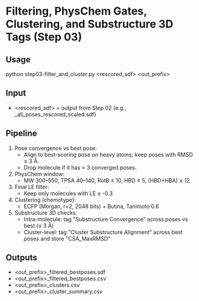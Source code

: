 Filtering, PhysChem Gates, Clustering, and Substructure 3D Tags (Step 03)
========================================================================

Usage
-----
python step03-filter_and_cluster.py <rescored_sdf> <out_prefix>

Input
-----
- <rescored_sdf> = output from Step 02 (e.g., <name>_all_poses_rescored_scaled.sdf)

Pipeline
--------
1) Pose convergence vs best pose:
   - Align to best-scoring pose on heavy atoms; keep poses with RMSD ≤ 3 Å.
   - Drop molecule if it has < 3 converged poses.
2) PhysChem window:
   - MW 300–550, TPSA 40–140, RotB ≤ 10, HBD ≤ 5, (HBD+HBA) ≤ 12
3) Final LE filter:
   - Keep only molecules with LE ≤ -0.3
4) Clustering (chemotype):
   - ECFP (Morgan, r=2, 2048 bits) + Butina, Tanimoto 0.6
5) Substructure 3D checks:
   - Intra-molecule: tag "Substructure Convergence" across poses vs best (≤ 3 Å)
   - Cluster-level: tag "Cluster Substructure Alignment" across best poses and
     store "CSA_MaxRMSD"

Outputs
-------
- <out_prefix>_filtered_bestposes.sdf
- <out_prefix>_filtered_bestposes.csv
- <out_prefix>_clusters.csv
- <out_prefix>_cluster_summary.csv

